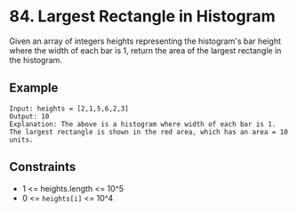 # 84. Largest Rectangle in Histogram

Given an array of integers heights representing the histogram's bar height where the width of each bar is 1, return the area of the largest rectangle in the histogram.

## Example

```
Input: heights = [2,1,5,6,2,3]
Output: 10
Explanation: The above is a histogram where width of each bar is 1.
The largest rectangle is shown in the red area, which has an area = 10 units.

```

## Constraints

- 1 <= heights.length <= 10^5
- 0 <= `heights[i]` <= 10^4